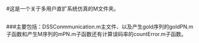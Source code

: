 #这是一个关于多用户直扩系统仿真的M文件夹。
##
###主要包括：DSSConmmunication.m主文件、以及产生gold序列的goldPN.m子函数和产生M序列的mPN.m子函数还有计算误码率的countError.m子函数。